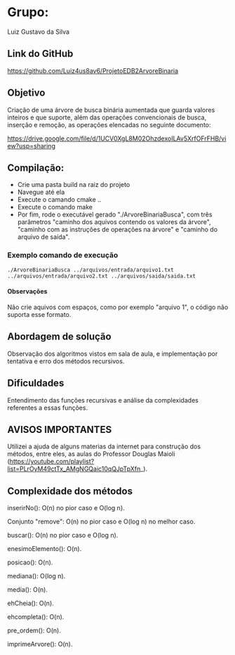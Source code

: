 # Grupo:

Luiz Gustavo da Silva

## Link do GitHub

https://github.com/Luiz4us8av6/ProjetoEDB2ArvoreBinaria

## Objetivo 

Criação de uma árvore de busca binária aumentada que guarda valores inteiros e que suporte, além das operações convencionais de busca, inserção e remoção, as operações elencadas no seguinte documento:

https://drive.google.com/file/d/1UCV0XgL8M02OhzdexoILAv5XrfOFrFHB/view?usp=sharing

## Compilação:

- Crie uma pasta build na raiz do projeto
- Navegue até ela
- Execute o camando cmake ..
- Execute o comando make
- Por fim, rode o executável gerado "./ArvoreBinariaBusca", com três parâmetros 
"caminho dos aquivos contendo os valores da árvore", "caminho com as instruções de operações na árvore" e "caminho do arquivo de saída".

### Exemplo comando de execução

    ./ArvoreBinariaBusca ../arquivos/entrada/arquivo1.txt ../arquivos/entrada/arquivo2.txt ../arquivos/saida/saida.txt

#### Observações

Não crie aquivos com espaços, como por exemplo "arquivo 1", o código não suporta esse formato.

## Abordagem de solução

Observação dos algoritmos vistos em sala de aula, e implementação por tentativa e erro dos métodos recursivos.

## Dificuldades 

Entendimento das funções recursivas e análise da complexidades referentes a essas funções.

## AVISOS IMPORTANTES

Utilizei a ajuda de alguns materias da internet para construção dos métodos, entre eles, as aulas do Professor Douglas Maioli (https://youtube.com/playlist?list=PLrOyM49ctTx_AMgNGQaic10qQJpTpXfn_).

## Complexidade dos métodos

inserirNo(): O(n) no pior caso e O(log n). 

Conjunto "remove": O(n) no pior caso e O(log n) no melhor caso.

buscar(): O(n) no pior caso e O(log n). 

enesimoElemento(): O(n).

posicao(): O(n).

mediana(): O(log n).

media(): O(n). 

ehCheia(): O(n).

ehcompleta(): O(n).

pre_ordem(): O(n).

imprimeArvore(): O(n).







